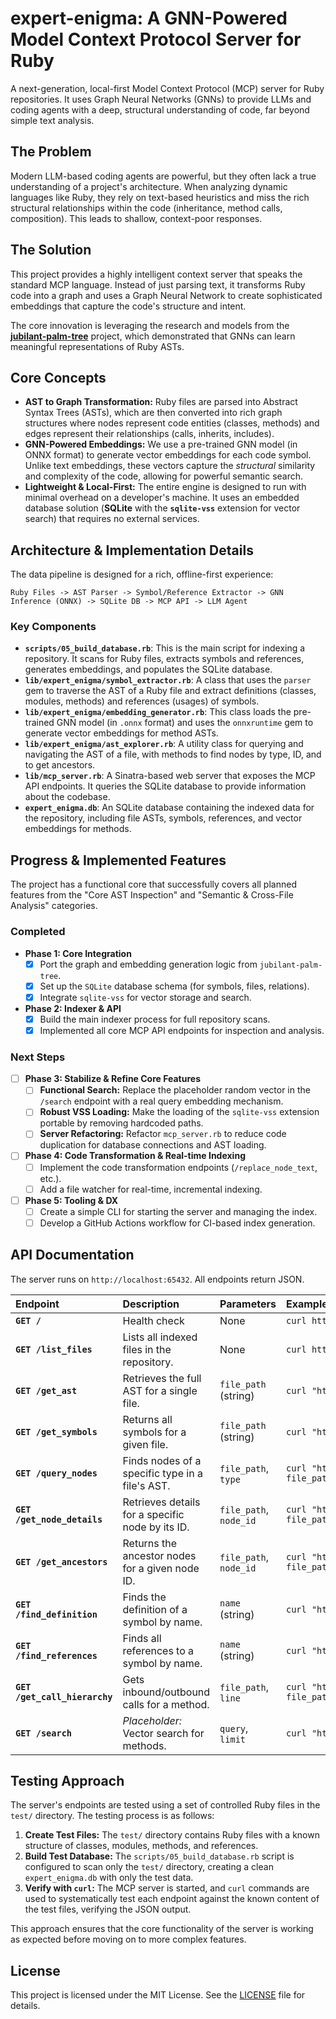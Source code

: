 # expert-enigma: A GNN-Powered Model Context Protocol Server for Ruby

A next-generation, local-first Model Context Protocol (MCP) server for Ruby repositories. It uses Graph Neural Networks (GNNs) to provide LLMs and coding agents with a deep, structural understanding of code, far beyond simple text analysis.

## The Problem

Modern LLM-based coding agents are powerful, but they often lack a true understanding of a project's architecture. When analyzing dynamic languages like Ruby, they rely on text-based heuristics and miss the rich structural relationships within the code (inheritance, method calls, composition). This leads to shallow, context-poor responses.

## The Solution

This project provides a highly intelligent context server that speaks the standard MCP language. Instead of just parsing text, it transforms Ruby code into a graph and uses a Graph Neural Network to create sophisticated embeddings that capture the code's structure and intent.

The core innovation is leveraging the research and models from the **[jubilant-palm-tree](https://github.com/timlawrenz/jubilant-palm-tree)** project, which demonstrated that GNNs can learn meaningful representations of Ruby ASTs.

## Core Concepts

*   **AST to Graph Transformation:** Ruby files are parsed into Abstract Syntax Trees (ASTs), which are then converted into rich graph structures where nodes represent code entities (classes, methods) and edges represent their relationships (calls, inherits, includes).
*   **GNN-Powered Embeddings:** We use a pre-trained GNN model (in ONNX format) to generate vector embeddings for each code symbol. Unlike text embeddings, these vectors capture the *structural* similarity and complexity of the code, allowing for powerful semantic search.
*   **Lightweight & Local-First:** The entire engine is designed to run with minimal overhead on a developer's machine. It uses an embedded database solution (**SQLite** with the **`sqlite-vss`** extension for vector search) that requires no external services.

## Architecture & Implementation Details

The data pipeline is designed for a rich, offline-first experience:

`Ruby Files -> AST Parser -> Symbol/Reference Extractor -> GNN Inference (ONNX) -> SQLite DB -> MCP API -> LLM Agent`

### Key Components

*   **`scripts/05_build_database.rb`**: This is the main script for indexing a repository. It scans for Ruby files, extracts symbols and references, generates embeddings, and populates the SQLite database.
*   **`lib/expert_enigma/symbol_extractor.rb`**: A class that uses the `parser` gem to traverse the AST of a Ruby file and extract definitions (classes, modules, methods) and references (usages) of symbols.
*   **`lib/expert_enigma/embedding_generator.rb`**: This class loads the pre-trained GNN model (in `.onnx` format) and uses the `onnxruntime` gem to generate vector embeddings for method ASTs.
*   **`lib/expert_enigma/ast_explorer.rb`**: A utility class for querying and navigating the AST of a file, with methods to find nodes by type, ID, and to get ancestors.
*   **`lib/mcp_server.rb`**: A Sinatra-based web server that exposes the MCP API endpoints. It queries the SQLite database to provide information about the codebase.
*   **`expert_enigma.db`**: An SQLite database containing the indexed data for the repository, including file ASTs, symbols, references, and vector embeddings for methods.

## Progress & Implemented Features

The project has a functional core that successfully covers all planned features from the "Core AST Inspection" and "Semantic & Cross-File Analysis" categories.

### Completed

*   **Phase 1: Core Integration**
    *   [x] Port the graph and embedding generation logic from `jubilant-palm-tree`.
    *   [x] Set up the `SQLite` database schema (for symbols, files, relations).
    *   [x] Integrate `sqlite-vss` for vector storage and search.
*   **Phase 2: Indexer & API**
    *   [x] Build the main indexer process for full repository scans.
    *   [x] Implemented all core MCP API endpoints for inspection and analysis.

### Next Steps

*   [ ] **Phase 3: Stabilize & Refine Core Features**
    *   [ ] **Functional Search:** Replace the placeholder random vector in the `/search` endpoint with a real query embedding mechanism.
    *   [ ] **Robust VSS Loading:** Make the loading of the `sqlite-vss` extension portable by removing hardcoded paths.
    *   [ ] **Server Refactoring:** Refactor `mcp_server.rb` to reduce code duplication for database connections and AST loading.
*   [ ] **Phase 4: Code Transformation & Real-time Indexing**
    *   [ ] Implement the code transformation endpoints (`/replace_node_text`, etc.).
    *   [ ] Add a file watcher for real-time, incremental indexing.
*   [ ] **Phase 5: Tooling & DX**
    *   [ ] Create a simple CLI for starting the server and managing the index.
    *   [ ] Develop a GitHub Actions workflow for CI-based index generation.

## API Documentation

The server runs on `http://localhost:65432`. All endpoints return JSON.

| Endpoint | Description | Parameters | Example `curl` Command |
| :--- | :--- | :--- | :--- |
| **`GET /`** | Health check | None | `curl http://localhost:65432/` |
| **`GET /list_files`** | Lists all indexed files in the repository. | None | `curl http://localhost:65432/list_files` |
| **`GET /get_ast`** | Retrieves the full AST for a single file. | `file_path` (string) | `curl "http://localhost:65432/get_ast?file_path=test/test_file_1.rb"` |
| **`GET /get_symbols`** | Returns all symbols for a given file. | `file_path` (string) | `curl "http://localhost:65432/get_symbols?file_path=test/test_file_1.rb"` |
| **`GET /query_nodes`** | Finds nodes of a specific type in a file's AST. | `file_path`, `type` | `curl "http://localhost:65432/query_nodes?file_path=test/test_file_1.rb&type=def"` |
| **`GET /get_node_details`** | Retrieves details for a specific node by its ID. | `file_path`, `node_id` | `curl "http://localhost:65432/get_node_details?file_path=test/test_file_1.rb&node_id=root.children.0"`|
| **`GET /get_ancestors`** | Returns the ancestor nodes for a given node ID. | `file_path`, `node_id` | `curl "http://localhost:65432/get_ancestors?file_path=test/test_file_1.rb&node_id=root.children.0.children.2.children.0"` |
| **`GET /find_definition`** | Finds the definition of a symbol by name. | `name` (string) | `curl "http://localhost:65432/find_definition?name=MyClass"` |
| **`GET /find_references`** | Finds all references to a symbol by name. | `name` (string) | `curl "http://localhost:65432/find_references?name=my_method"` |
| **`GET /get_call_hierarchy`**| Gets inbound/outbound calls for a method. | `file_path`, `line` | `curl "http://localhost:65432/get_call_hierarchy?file_path=test/test_file_1.rb&line=3"` |
| **`GET /search`** | *Placeholder:* Vector search for methods. | `query`, `limit` | `curl "http://localhost:65432/search?query=database&limit=5"` |


## Testing Approach

The server's endpoints are tested using a set of controlled Ruby files in the `test/` directory. The testing process is as follows:

1.  **Create Test Files:** The `test/` directory contains Ruby files with a known structure of classes, modules, methods, and references.
2.  **Build Test Database:** The `scripts/05_build_database.rb` script is configured to scan only the `test/` directory, creating a clean `expert_enigma.db` with only the test data.
3.  **Verify with `curl`:** The MCP server is started, and `curl` commands are used to systematically test each endpoint against the known content of the test files, verifying the JSON output.

This approach ensures that the core functionality of the server is working as expected before moving on to more complex features.

## License

This project is licensed under the MIT License. See the [LICENSE](LICENSE) file for details.